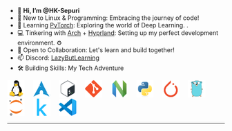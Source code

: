 - 👋 **Hi, I’m @HK-Sepuri**
- 👀 New to Linux & Programming: Embracing the journey of code!
- 🌱 Learning [PyTorch](https://pytorch.org/): Exploring the world of Deep Learning. .
- 💻 Tinkering with [Arch](https://archlinux.org/) + [Hyprland](https://hyprland.org/): Setting up my perfect development environment. ⚙️
- 💞️ Open to Collaboration: Let's learn and build together!
- 📫 Discord: [LazyButLearning](https://discord.gg/lazybutlearning_44405)
- 🛠 Building Skills: My Tech Adventure


<div align="left">
  <img src="https://github.com/devicons/devicon/blob/v2.16.0/icons/linux/linux-original.svg" height="40" alt="linux logo"  />
  <img width="12" />
  <img src="https://github.com/devicons/devicon/blob/v2.16.0/icons/archlinux/archlinux-original.svg" height="40" alt="arch logo"  />
  <img width="12" />
  <img src="https://github.com/devicons/devicon/blob/v2.16.0/icons/bash/bash-original.svg" height="40" alt="bash logo"  />
  <img width="12" />
  <img src="https://github.com/devicons/devicon/blob/v2.16.0/icons/git/git-original.svg" height="40" alt="git logo"  />
  <img width="12" />
  <img src="https://github.com/devicons/devicon/blob/v2.16.0/icons/neovim/neovim-original.svg" height="40" alt="code-oss logo"  />
  <img width="12" />
  <img src="https://github.com/devicons/devicon/blob/v2.16.0/icons/python/python-original.svg" height="40" alt="python logo"  />
  <img width="12" />
  <img src="https://github.com/devicons/devicon/blob/v2.16.0/icons/pytorch/pytorch-original.svg" height="40" alt="pytorch logo"  />
  <img width="12" />
  <img src="https://github.com/devicons/devicon/blob/master/icons/go/go-original.svg" height="40" alt="pytorch logo"  />
  <img width="12" />
  <img src="https://github.com/devicons/devicon/blob/v2.16.0/icons/jupyter/jupyter-original.svg" height="40" alt="jupyter logo"  />
  <img width="12" />
  <img src="https://github.com/devicons/devicon/blob/v2.16.0/icons/kaggle/kaggle-original.svg" height="40" alt="kaggle logo"  />
  <img width="12" />
  <img src="https://github.com/devicons/devicon/blob/v2.16.0/icons/vscode/vscode-original.svg" height="40" alt="code-oss logo"  />
  <img width="12" />
</div>

***

<!---
HK-Sepuri/HK-Sepuri is a ✨ special ✨ repository because its `README.md` (this file) appears on your GitHub profile.
You can click the Preview link to take a look at your changes.
--->
